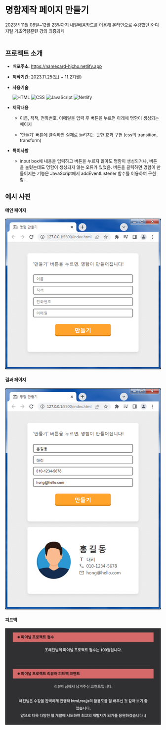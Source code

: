 # 명함제작 페이지 만들기
2023년 11월 08일~12월 23일까지 내일배움카드를 이용해 온라인으로 수강했던 K-디지털 기초역량훈련 강의 최종과제
<br>
<br>

## 프로젝트 소개

- **배포주소**: https://namecard-hjcho.netlify.app

- **제작기간**: 2023.11.25(토) ~ 11.27(월)

- **사용기술**

	![HTML](https://img.shields.io/badge/HTML-E34F26?style=for-the-badge&logo=html5&logoColor=white)
	![CSS](https://img.shields.io/badge/CSS-1572B6?style=for-the-badge&logo=css3&logoColor=white)
	![JavaScript](https://img.shields.io/badge/JavaScript-F7DF1E?style=for-the-badge&logo=javascript&logoColor=black)
	![Netlify](https://img.shields.io/badge/Netlify-00C7B7?style=for-the-badge&logo=netlify&logoColor=white)

- **제작내용**

	- 이름, 직책, 전화번호, 이메일을 입력 후 버튼을 누르면 아래에 명함이 생성되는 페이지
   
	- '만들기' 버튼에 클릭하면 실제로 눌려지는 듯한 효과 구현 (css의 transition, transform)

- **특이사항**

	- input box에 내용을 입력하고 버튼을 누르지 않아도 명함이 생성되거나, 버튼을 눌렀는데도 명함이 생성되지 않는 오류가 있었음. 버튼을 클릭하면 명함이 만들어지는 기능은 JavaScript에서 addEventListener 함수를 이용하여 구현함.


## 예시 사진
#### 메인 페이지
![main](https://github.com/hjinn0813/namecard/blob/main/photos/main.png)

#### 결과 페이지
![result](https://github.com/hjinn0813/namecard/blob/main/photos/result.png)

#### 피드백
![feedback](https://github.com/hjinn0813/namecard/blob/main/photos/Feedback.jpg)
